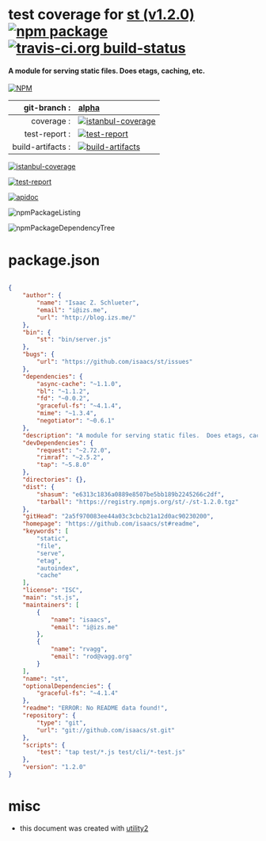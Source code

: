 # test coverage for  [st (v1.2.0)](https://github.com/isaacs/st#readme)  [![npm package](https://img.shields.io/npm/v/npmtest-st.svg?style=flat-square)](https://www.npmjs.org/package/npmtest-st) [![travis-ci.org build-status](https://api.travis-ci.org/npmtest/node-npmtest-st.svg)](https://travis-ci.org/npmtest/node-npmtest-st)
#### A module for serving static files.  Does etags, caching, etc.

[![NPM](https://nodei.co/npm/st.png?downloads=true)](https://www.npmjs.com/package/st)

| git-branch : | [alpha](https://github.com/npmtest/node-npmtest-st/tree/alpha)|
|--:|:--|
| coverage : | [![istanbul-coverage](https://npmtest.github.io/node-npmtest-st/build/coverage.badge.svg)](https://npmtest.github.io/node-npmtest-st/build/coverage.html/index.html)|
| test-report : | [![test-report](https://npmtest.github.io/node-npmtest-st/build/test-report.badge.svg)](https://npmtest.github.io/node-npmtest-st/build/test-report.html)|
| build-artifacts : | [![build-artifacts](https://npmtest.github.io/node-npmtest-st/glyphicons_144_folder_open.png)](https://github.com/npmtest/node-npmtest-st/tree/gh-pages/build)|

[![istanbul-coverage](https://npmtest.github.io/node-npmtest-st/build/screenCapture.buildCustomOrg.browser.coverage.html.png)](https://npmtest.github.io/node-npmtest-st/build/coverage.html/index.html)

[![test-report](https://npmtest.github.io/node-npmtest-st/build/screenCapture.buildCustomOrg.browser.%252Fhome%252Ftravis%252Fbuild%252Fnpmtest%252Fnode-npmtest-st%252Ftmp%252Fbuild%252Ftest-report.html.png)](https://npmtest.github.io/node-npmtest-st/build/test-report.html)

[![apidoc](https://npmdoc.github.io/node-npmdoc-st/build/screenCapture.buildApidoc.browser.%252Fhome%252Ftravis%252Fbuild%252Fnpmdoc%252Fnode-npmdoc-st%252Ftmp%252Fbuild%252Fapidoc.html.png)](https://npmdoc.github.io/node-npmdoc-st/build/apidoc.html)

![npmPackageListing](https://npmtest.github.io/node-npmtest-st/build/screenCapture.npmPackageListing.svg)

![npmPackageDependencyTree](https://npmtest.github.io/node-npmtest-st/build/screenCapture.npmPackageDependencyTree.svg)



# package.json

```json

{
    "author": {
        "name": "Isaac Z. Schlueter",
        "email": "i@izs.me",
        "url": "http://blog.izs.me/"
    },
    "bin": {
        "st": "bin/server.js"
    },
    "bugs": {
        "url": "https://github.com/isaacs/st/issues"
    },
    "dependencies": {
        "async-cache": "~1.1.0",
        "bl": "~1.1.2",
        "fd": "~0.0.2",
        "graceful-fs": "~4.1.4",
        "mime": "~1.3.4",
        "negotiator": "~0.6.1"
    },
    "description": "A module for serving static files.  Does etags, caching, etc.",
    "devDependencies": {
        "request": "~2.72.0",
        "rimraf": "~2.5.2",
        "tap": "~5.8.0"
    },
    "directories": {},
    "dist": {
        "shasum": "e6313c1836a0889e8507be5bb189b2245266c2df",
        "tarball": "https://registry.npmjs.org/st/-/st-1.2.0.tgz"
    },
    "gitHead": "2a5f970083ee44a03c3cbcb21a12d0ac90230200",
    "homepage": "https://github.com/isaacs/st#readme",
    "keywords": [
        "static",
        "file",
        "serve",
        "etag",
        "autoindex",
        "cache"
    ],
    "license": "ISC",
    "main": "st.js",
    "maintainers": [
        {
            "name": "isaacs",
            "email": "i@izs.me"
        },
        {
            "name": "rvagg",
            "email": "rod@vagg.org"
        }
    ],
    "name": "st",
    "optionalDependencies": {
        "graceful-fs": "~4.1.4"
    },
    "readme": "ERROR: No README data found!",
    "repository": {
        "type": "git",
        "url": "git://github.com/isaacs/st.git"
    },
    "scripts": {
        "test": "tap test/*.js test/cli/*-test.js"
    },
    "version": "1.2.0"
}
```



# misc
- this document was created with [utility2](https://github.com/kaizhu256/node-utility2)
